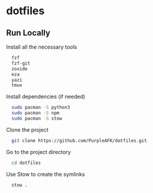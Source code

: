 # dotfiles

## Run Locally

Install all the necessary tools

```bash
  fzf
  fzf-git
  zoxide
  eza
  yazi
  tmux

```

Install dependencies (if needed)

```bash
  sudo pacman -S python3
  sudo pacman -S npm
  sudo pacman -S stow
```

Clone the project

```bash
  git clone https://github.com/PurpleAFK/dotfiles.git
```

Go to the project directory

```bash
  cd dotfiles
```

Use Stow to create the symlinks

```bash
  stow .
```

